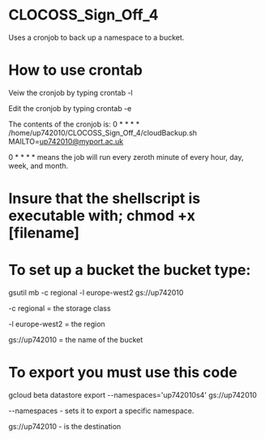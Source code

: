 # CLOCOSS_Sign_Off_4
Uses a cronjob to back up a namespace to a bucket.

# How to use crontab
Veiw the cronjob by typing crontab -l

Edit the cronjob by typing crontab -e

The contents of the cronjob is:
0 * * * * /home/up742010/CLOCOSS_Sign_Off_4/cloudBackup.sh 
MAILTO=up742010@myport.ac.uk

0 * * * * means the job will run every zeroth minute of every hour, day, week, and month.

# Insure that the shellscript is executable with; chmod +x [filename]

# To set up a bucket the bucket type:
gsutil mb -c regional -l europe-west2 gs://up742010

-c regional = the storage class

-l europe-west2 = the region

gs://up742010 = the name of the bucket

# To export you must use this code
gcloud beta datastore export --namespaces='up742010s4' gs://up742010

--namespaces - sets it to export a specific namespace.

gs://up742010 - is the destination
